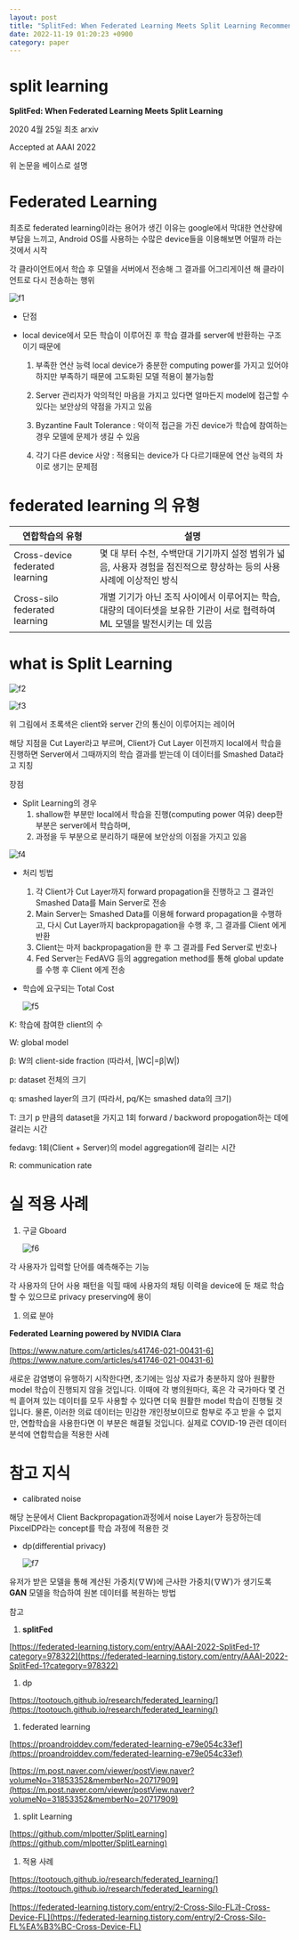 ```yaml
---
layout: post
title: "SplitFed: When Federated Learning Meets Split Learning Recommendation"
date: 2022-11-19 01:20:23 +0900
category: paper
---
```

# split learning

****SplitFed: When Federated Learning Meets Split Learning****

2020 4월 25일 최초 arxiv

Accepted at AAAI 2022 

위 논문을 베이스로 설명 

# Federated Learning

최초로 federated learning이라는 용어가 생긴 이유는 google에서 막대한 연산량에 부담을 느끼고, Android OS를 사용하는 수많은 device들을 이용해보면 어떨까 라는 것에서 시작 

각 클라이언트에서 학습 후 모델을 서버에서 전송해 그 결과를 어그리게이션 해 클라이언트로 다시 전송하는 행위

![f1](\img\2022\SplitFed_When_Federated_Learning_Meets_Split_Learning\f1.png)

- 단점
- local device에서 모든 학습이 이루어진 후 학습 결과를 server에 반환하는 구조 이기 때문에

    1. 부족한 연산 능력  local device가 충분한 computing power를 가지고 있어야 하지만 부족하기 때문에 고도화된 모델 적용이 불가능함  

    2. Server 관리자가 악의적인 마음을 가지고 있다면 얼마든지 model에 접근할 수 있다는 보안상의 약점을 가지고 있음 
    3. Byzantine Fault Tolerance : 악이적 접근을 가진 device가 학습에 참여하는 경우 모델에 문제가 생길 수 있음
    4. 각기 다른 device 사양 : 적용되는 device가 다 다르기때문에 연산 능력의 차이로 생기는 문제점  

# federated learning 의 유형

| 연합학습의 유형                        | 설명                                       |
| ------------------------------- | ---------------------------------------- |
| Cross-device federated learning | 몇 대 부터 수천, 수백만대 기기까지 설정 범위가 넓음, 사용자 경험을 점진적으로 향상하는 등의 사용사례에 이상적인 방식 |
| Cross-silo federated learning   | 개별 기기가 아닌 조직 사이에서 이루어지는 학습, 대량의 데이터셋을 보유한 기관이 서로 협력하여 ML 모델을 발전시키는 데 있음 |

# what is Split Learning

![f2](\img\2022\SplitFed_When_Federated_Learning_Meets_Split_Learning\f2.png)

![f3](\img\2022\SplitFed_When_Federated_Learning_Meets_Split_Learning\f3.png)

위 그림에서 초록색은 client와 server 간의 통신이 이루어지는 레이어 

해당 지점을 Cut Layer라고 부르며,  Client가 Cut Layer 이전까지 local에서 학습을 진행하면 Server에서 그때까지의 학습 결과를 받는데 이 데이터를 Smashed Data라고 지칭

장점

- Split Learning의 경우
    1. shallow한 부분만 local에서 학습을 진행(computing power 여유) deep한 부분은 server에서 학습하며, 
    2. 과정을 두 부분으로 분리하기 때문에 보안상의 이점을 가지고 있음 

![f4](\img\2022\SplitFed_When_Federated_Learning_Meets_Split_Learning\f4.png)

- 처리 빙법
    1. 각 Client가 Cut Layer까지 forward propagation을 진행하고 그 결과인 Smashed Data를 Main Server로 전송
    2. Main Server는 Smashed Data를 이용해 forward propagation을 수행하고, 다시 Cut Layer까지 backpropagation을 수행 후, 그 결과를 Client 에게 반환
    3. Client는 마저 backpropagation을 한 후 그 결과를 Fed Server로 반호나 
    4. Fed Server는 FedAVG 등의 aggregation method를 통해 global update를 수행 후 Client 에게 전송 
- 학습에 요구되는 Total Cost

    ![f5](\img\2022\SplitFed_When_Federated_Learning_Meets_Split_Learning\f5.png)


K: 학습에 참여한 client의 수

W: global model

β: W의 client-side fraction (따라서, |WC|=β|W|)

p: dataset 전체의 크기

q: smashed layer의 크기 (따라서, pq/K는 smashed data의 크기)

T: 크기 p 만큼의 dataset을 가지고 1회 forward / backword propogation하는 데에 걸리는 시간

fedavg: 1회(Client + Server)의 model aggregation에 걸리는 시간

R: communication rate

# 실 적용 사례

1. 구글 Gboard

    ![f6](\img\2022\SplitFed_When_Federated_Learning_Meets_Split_Learning\f6.png)


각 사용자가 입력할 단어를 예측해주는 기능

각 사용자의 단어 사용 패턴을 익힐 때에 사용자의 채팅 이력을 device에 둔 채로 학습할 수 있으므로 privacy preserving에 용이

1. 의료  분야 

****Federated Learning powered by NVIDIA Clara****

[https://www.nature.com/articles/s41746-021-00431-6](https://www.nature.com/articles/s41746-021-00431-6)

새로운 감염병이 유행하기 시작한다면, 초기에는 임상 자료가 충분하지 않아 원활한 model 학습이 진행되지 않을 것입니다. 이때에 각 병의원마다, 혹은 각 국가마다 몇 건 씩 흩어져 있는 데이터를 모두 사용할 수 있다면 더욱 원활한 model 학습이 진행될 것입니다. 물론, 이러한 의료 데이터는 민감한 개인정보이므로 함부로 주고 받을 수 없지만, 연합학습을 사용한다면 이 부분은 해결될 것입니다. 실제로 COVID-19 관련 데이터 분석에 연합학습을 적용한 사례

# 참고 지식

- calibrated noise

해당 논문에서 Client Backpropagation과정에서 noise Layer가 등장하는데 PixcelDP라는 concept를 학습 과정에 적용한 것

- dp(differential privacy)

    ![f7](\img\2022\SplitFed_When_Federated_Learning_Meets_Split_Learning\f7.png)


유저가 받은 모델을 통해 계산된 가중치(∇W)에 근사한 가중치(∇W′)가 생기도록 **GAN** 모델을 학습하여 원본 데이터를 복원하는 방법

참고 

1. ****splitFed****

[https://federated-learning.tistory.com/entry/AAAI-2022-SplitFed-1?category=978322](https://federated-learning.tistory.com/entry/AAAI-2022-SplitFed-1?category=978322)

1. dp

[https://tootouch.github.io/research/federated_learning/](https://tootouch.github.io/research/federated_learning/)

1. federated learning

[https://proandroiddev.com/federated-learning-e79e054c33ef](https://proandroiddev.com/federated-learning-e79e054c33ef)

[https://m.post.naver.com/viewer/postView.naver?volumeNo=31853352&memberNo=20717909](https://m.post.naver.com/viewer/postView.naver?volumeNo=31853352&memberNo=20717909)

1. split Learning

[https://github.com/mlpotter/SplitLearning](https://github.com/mlpotter/SplitLearning)

1. 적용 사례

[https://tootouch.github.io/research/federated_learning/](https://tootouch.github.io/research/federated_learning/)

[https://federated-learning.tistory.com/entry/2-Cross-Silo-FL과-Cross-Device-FL](https://federated-learning.tistory.com/entry/2-Cross-Silo-FL%EA%B3%BC-Cross-Device-FL)